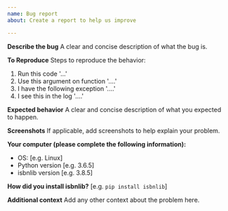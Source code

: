 ```yaml
---
name: Bug report
about: Create a report to help us improve

---
```


**Describe the bug**
A clear and concise description of what the bug is.

**To Reproduce**
Steps to reproduce the behavior:
1. Run this code '...'
2. Use this argument on function '....'
3. I have the following exception '....'
4. I see this in the log '....' 

**Expected behavior**
A clear and concise description of what you expected to happen.

**Screenshots**
If applicable, add screenshots to help explain your problem.

**Your computer (please complete the following information):**
 - OS: [e.g. Linux]
 - Python version [e.g. 3.6.5]
 - isbnlib version [e.g. 3.8.5]

**How did you install isbnlib?**
[e.g. `pip install isbnlib`]

**Additional context**
Add any other context about the problem here.
